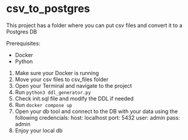 # csv_to_postgres
This project has a folder where you can put csv files and convert it to a Postgres DB

Prerequisites:
- Docker
- Python

1. Make sure your Docker is running
2. Move your csv files to csv_files folder
3. Open your Terminal and navigate to the project
4. Run `python3 ddl_generator.py`
5. Check init.sql file and modify the DDL if needed
6. Run `docker compose up`
7. Open your db tool and connect to the DB with your data using the following credencials:
   host: localhost
   port: 5432
   user: admin
   pass: admin
8. Enjoy your local db
